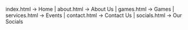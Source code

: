 index.html -> Home | 
about.html -> About Us | 
games.html -> Games | 
services.html -> Events | 
contact.html -> Contact Us | 
socials.html -> Our Socials
